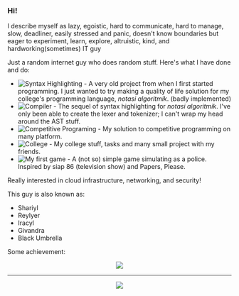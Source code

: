 ### Hi!
I describe myself as lazy, egoistic, hard to communicate, hard to manage, slow, deadliner, easily stressed and panic, doesn't know boundaries but eager to experiment, learn, explore, altruistic, kind, and hardworking(sometimes) IT guy

Just a random internet guy who does random stuff. Here's what I have done and do:
- ![Syntax Highlighting](https://github.com/Reylyer/syntax-highlighting-notasi-algoritmik-inggriani-liem) - A very old project from when I first started programming. I just wanted to try making a quality of life solution for my college's programming language, *notasi algoritmik*. (badly implemented)
- ![Compiler](https://github.com/Reylyer/shariyl-compiler-collection-python) - The sequel of syntax highlighting for *notasi algoritmik*. I've only been able to create the lexer and tokenizer; I can't wrap my head around the AST stuff.
- ![Competitive Programing](https://github.com/Reylyer/not-so-competitive) - My solution to competitive programming on many platform.
- ![College](https://github.com/orgs/Tugasnya-Givandra/repositories) - My college stuff, tasks and many small project with my friends.
- ![My first game](https://github.com/orgs/Shariyl-Corporation/teams/decel-studios/repositories) - A (not so) simple game simulating as a police. Inspired by siap 86 (television show) and Papers, Please. 

Really interested in cloud infrastructure, networking, and security!

This guy is also known as:
- Shariyl
- Reylyer
- Iracyl
- Givandra
- Black Umbrella

Some achievement:

<p align="center">
  <img src="https://www.codewars.com/users/Reylyer/badges/large">
</p>


---

<p align="center">
  <img src="https://count.getloli.com/get/@:Shariyl" />
</p>
